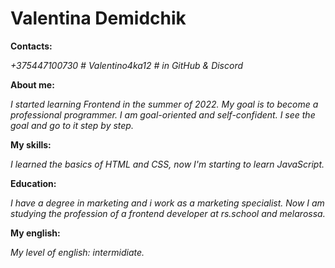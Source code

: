 # Valentina Demidchik #
**Contacts:**

*+375447100730*
*# Valentino4ka12 # in GitHub & Discord*

**About me:**

*I started learning Frontend in the summer of 2022. My goal is to become a professional programmer. I am goal-oriented and self-confident. I see the goal and go to it step by step.*

**My skills:**

*I learned the basics of HTML and CSS, now I'm starting to learn JavaScript.*

**Education:**

*I have a degree in marketing and i work as a marketing specialist.*
*Now I am studying the profession of a frontend developer at rs.school and melarossa.*

**My english:**

*My level of english: intermidiate.*
